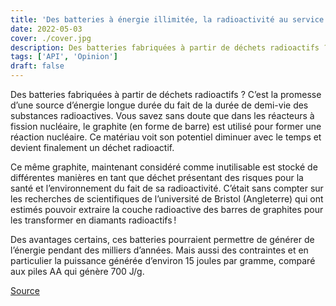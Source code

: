 ```yaml
---
title: 'Des batteries à énergie illimitée, la radioactivité au service du recyclage'
date: 2022-05-03
cover: ./cover.jpg
description: Des batteries fabriquées à partir de déchets radioactifs ? C’est la promesse d’une source d’énergie longue durée du fait de la durée de demi-vie des substances radioactives.
tags: ['API', 'Opinion']
draft: false
---
```


Des batteries fabriquées à partir de déchets radioactifs ? C’est la promesse d’une source d’énergie longue durée du fait de la durée de demi-vie des substances radioactives. Vous savez sans doute que dans les réacteurs à fission nucléaire, le graphite (en forme de barre) est utilisé pour former une réaction nucléaire. Ce matériau voit son potentiel diminuer avec le temps et devient finalement un déchet radioactif. 

Ce même graphite, maintenant considéré comme inutilisable est stocké de différentes manières en tant que déchet présentant des risques pour la santé et l’environnement du fait de sa radioactivité. C’était sans compter sur les recherches de scientifiques de l’université de Bristol (Angleterre) qui ont estimés pouvoir extraire la couche radioactive des barres de graphites pour les transformer en diamants radioactifs ! 

Des avantages certains, ces batteries pourraient permettre de générer de l’énergie pendant des milliers d’années. Mais aussi des contraintes et en particulier la puissance générée d’environ 15 joules par gramme, comparé aux piles AA qui génère 700 J/g.

[Source](https://www.futura-sciences.com/tech/actualites/technologie-batteries-presque-eternelles-partir-dechets-nucleaires-65354/)
